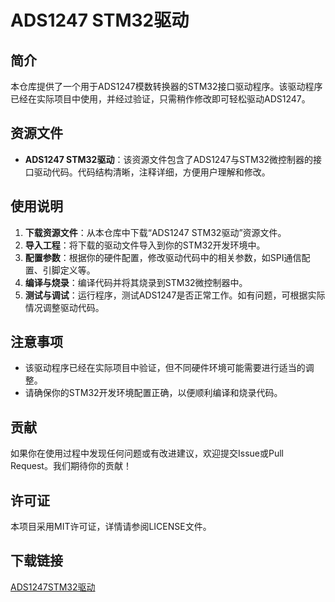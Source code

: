 # ADS1247 STM32驱动

## 简介

本仓库提供了一个用于ADS1247模数转换器的STM32接口驱动程序。该驱动程序已经在实际项目中使用，并经过验证，只需稍作修改即可轻松驱动ADS1247。

## 资源文件

- **ADS1247 STM32驱动**：该资源文件包含了ADS1247与STM32微控制器的接口驱动代码。代码结构清晰，注释详细，方便用户理解和修改。

## 使用说明

1. **下载资源文件**：从本仓库中下载“ADS1247 STM32驱动”资源文件。
2. **导入工程**：将下载的驱动文件导入到你的STM32开发环境中。
3. **配置参数**：根据你的硬件配置，修改驱动代码中的相关参数，如SPI通信配置、引脚定义等。
4. **编译与烧录**：编译代码并将其烧录到STM32微控制器中。
5. **测试与调试**：运行程序，测试ADS1247是否正常工作。如有问题，可根据实际情况调整驱动代码。

## 注意事项

- 该驱动程序已经在实际项目中验证，但不同硬件环境可能需要进行适当的调整。
- 请确保你的STM32开发环境配置正确，以便顺利编译和烧录代码。

## 贡献

如果你在使用过程中发现任何问题或有改进建议，欢迎提交Issue或Pull Request。我们期待你的贡献！

## 许可证

本项目采用MIT许可证，详情请参阅LICENSE文件。

## 下载链接

[ADS1247STM32驱动](https://pan.quark.cn/s/d4a3910386c8)